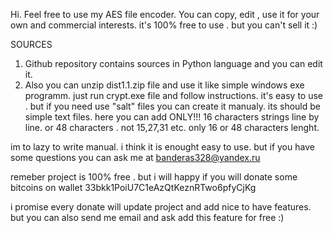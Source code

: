 Hi. Feel free to use my AES file encoder. You can copy, edit , use it for your own and commercial interests.
it's 100% free to use . but you can't sell it :)


SOURCES
1) Github repository contains sources in Python language and you can edit it.
2) Also you can unzip dist1.1.zip file and use it like simple windows exe programm. just run 
crypt.exe file and follow instructions.
it's easy to use . but if you need use "salt" files you can create it manualy. its should be simple
text files. here you can add ONLY!!! 16 characters strings line by line. or 48 characters .
 not 15,27,31 etc. only 16 or 48 characters lenght.

im to lazy to write manual. i think it is enought easy to use. but if you have some questions you can ask me at
banderas328@yandex.ru

remeber project is 100% free . but i will happy if you will donate some bitcoins on wallet 33bkk1PoiU7C1eAzQtKeznRTwo6pfyCjKg

i promise every donate will update project and add nice to have features. but you can also send me email and ask add this
feature for free :)



